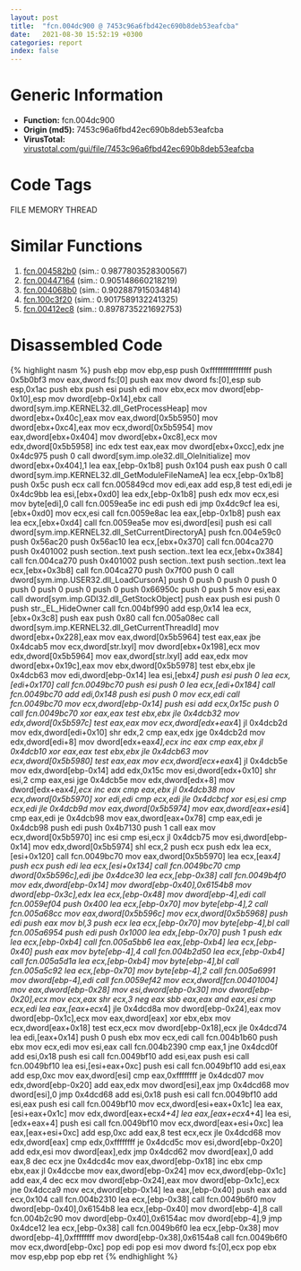 ```yaml
---
layout: post
title:  "fcn.004dc900 @ 7453c96a6fbd42ec690b8deb53eafcba"
date:   2021-08-30 15:52:19 +0300
categories: report
index: false
---
```


# Generic Information
- **Function:** fcn.004dc900
- **Origin (md5):** 7453c96a6fbd42ec690b8deb53eafcba
- **VirusTotal:** [virustotal.com/gui/file/7453c96a6fbd42ec690b8deb53eafcba][virustotal_ref]

# Code Tags
<span class="tag" id="FILE">FILE</span>
<span class="tag" id="MEMORY">MEMORY</span>
<span class="tag" id="THREAD">THREAD</span>


# Similar Functions

1. [fcn.004582b0][similar_1_ref] (sim.: 0.9877803528300567)
2. [fcn.00447164][similar_2_ref] (sim.: 0.905148660218219)
3. [fcn.004068b0][similar_3_ref] (sim.: 0.902887915034814)
4. [fcn.100c3f20][similar_4_ref] (sim.: 0.9017589132241325)
5. [fcn.00412ec8][similar_5_ref] (sim.: 0.8978735221692753)


# Disassembled Code

{% highlight nasm %}
push ebp
mov ebp,esp
push 0xffffffffffffffff
push 0x5b0bf3
mov eax,dword fs:[0]
push eax
mov dword fs:[0],esp
sub esp,0x1ac
push ebx
push esi
push edi
mov ebx,ecx
mov dword[ebp-0x10],esp
mov dword[ebp-0x14],ebx
call dword[sym.imp.KERNEL32.dll_GetProcessHeap]
mov dword[ebx+0x40c],eax
mov eax,dword[0x5b5950]
mov dword[ebx+0xc4],eax
mov ecx,dword[0x5b5954]
mov eax,dword[ebx+0x404]
mov dword[ebx+0xc8],ecx
mov edx,dword[0x5b5958]
inc edx
test eax,eax
mov dword[ebx+0xcc],edx
jne 0x4dc975
push 0
call dword[sym.imp.ole32.dll_OleInitialize]
mov dword[ebx+0x404],1
lea eax,[ebp-0x1b8]
push 0x104
push eax
push 0
call dword[sym.imp.KERNEL32.dll_GetModuleFileNameA]
lea ecx,[ebp-0x1b8]
push 0x5c
push ecx
call fcn.005849cd
mov edi,eax
add esp,8
test edi,edi
je 0x4dc9bb
lea esi,[ebx+0xd0]
lea edx,[ebp-0x1b8]
push edx
mov ecx,esi
mov byte[edi],0
call fcn.0059ea5e
inc edi
push edi
jmp 0x4dc9cf
lea esi,[ebx+0xd0]
mov ecx,esi
call fcn.0059e8ac
lea eax,[ebp-0x1b8]
push eax
lea ecx,[ebx+0xd4]
call fcn.0059ea5e
mov esi,dword[esi]
push esi
call dword[sym.imp.KERNEL32.dll_SetCurrentDirectoryA]
push fcn.004e59c0
push 0x56ac20
push 0x56ac10
lea ecx,[ebx+0x370]
call fcn.004ca270
push 0x401002
push section..text
push section..text
lea ecx,[ebx+0x384]
call fcn.004ca270
push 0x401002
push section..text
push section..text
lea ecx,[ebx+0x3b8]
call fcn.004ca270
push 0x7f00
push 0
call dword[sym.imp.USER32.dll_LoadCursorA]
push 0
push 0
push 0
push 0
push 0
push 0
push 0
push 0
push 0x66950c
push 0
push 5
mov esi,eax
call dword[sym.imp.GDI32.dll_GetStockObject]
push eax
push esi
push 0
push str._EL_HideOwner
call fcn.004bf990
add esp,0x14
lea ecx,[ebx+0x3c8]
push eax
push 0x80
call fcn.005a08ec
call dword[sym.imp.KERNEL32.dll_GetCurrentThreadId]
mov dword[ebx+0x228],eax
mov eax,dword[0x5b5964]
test eax,eax
jbe 0x4dcab5
mov ecx,dword[str.lxyl]
mov dword[ebx+0x198],ecx
mov edx,dword[0x5b5964]
mov eax,dword[str.lxyl]
add eax,edx
mov dword[ebx+0x19c],eax
mov ebx,dword[0x5b5978]
test ebx,ebx
jle 0x4dcb63
mov edi,dword[ebp-0x14]
lea esi,[ebx*4]
push esi
push 0
lea ecx,[edi+0x170]
call fcn.0049bc70
push esi
push 0
lea ecx,[edi+0x184]
call fcn.0049bc70
add edi,0x148
push esi
push 0
mov ecx,edi
call fcn.0049bc70
mov ecx,dword[ebp-0x14]
push esi
add ecx,0x15c
push 0
call fcn.0049bc70
xor eax,eax
test ebx,ebx
jle 0x4dcb32
mov edx,dword[0x5b597c]
test eax,eax
mov ecx,dword[edx+eax*4]
jl 0x4dcb2d
mov edx,dword[edi+0x10]
shr edx,2
cmp eax,edx
jge 0x4dcb2d
mov edx,dword[edi+8]
mov dword[edx+eax*4],ecx
inc eax
cmp eax,ebx
jl 0x4dcb10
xor eax,eax
test ebx,ebx
jle 0x4dcb63
mov ecx,dword[0x5b5980]
test eax,eax
mov ecx,dword[ecx+eax*4]
jl 0x4dcb5e
mov edx,dword[ebp-0x14]
add edx,0x15c
mov esi,dword[edx+0x10]
shr esi,2
cmp eax,esi
jge 0x4dcb5e
mov edx,dword[edx+8]
mov dword[edx+eax*4],ecx
inc eax
cmp eax,ebx
jl 0x4dcb38
mov ecx,dword[0x5b5970]
xor edi,edi
cmp ecx,edi
jle 0x4dcbcf
xor esi,esi
cmp ecx,edi
jle 0x4dcb9d
mov eax,dword[0x5b5974]
mov eax,dword[eax+esi*4]
cmp eax,edi
je 0x4dcb98
mov eax,dword[eax+0x78]
cmp eax,edi
je 0x4dcb98
push edi
push 0x4b7130
push 1
call eax
mov ecx,dword[0x5b5970]
inc esi
cmp esi,ecx
jl 0x4dcb75
mov esi,dword[ebp-0x14]
mov edx,dword[0x5b5974]
shl ecx,2
push ecx
push edx
lea ecx,[esi+0x120]
call fcn.0049bc70
mov eax,dword[0x5b5970]
lea ecx,[eax*4]
push ecx
push edi
lea ecx,[esi+0x134]
call fcn.0049bc70
cmp dword[0x5b596c],edi
jbe 0x4dce30
lea ecx,[ebp-0x38]
call fcn.0049b4f0
mov edx,dword[ebp-0x14]
mov dword[ebp-0x40],0x6154b8
mov dword[ebp-0x3c],edx
lea ecx,[ebp-0x48]
mov dword[ebp-4],edi
call fcn.0059ef04
push 0x400
lea ecx,[ebp-0x70]
mov byte[ebp-4],2
call fcn.005a68cc
mov eax,dword[0x5b596c]
mov ecx,dword[0x5b5968]
push edi
push eax
mov bl,3
push ecx
lea ecx,[ebp-0x70]
mov byte[ebp-4],bl
call fcn.005a6954
push edi
push 0x1000
lea edx,[ebp-0x70]
push 1
push edx
lea ecx,[ebp-0xb4]
call fcn.005a5bb6
lea eax,[ebp-0xb4]
lea ecx,[ebp-0x40]
push eax
mov byte[ebp-4],4
call fcn.004b2d50
lea ecx,[ebp-0xb4]
call fcn.005a5d1a
lea ecx,[ebp-0xb4]
mov byte[ebp-4],bl
call fcn.005a5c92
lea ecx,[ebp-0x70]
mov byte[ebp-4],2
call fcn.005a6991
mov dword[ebp-4],edi
call fcn.0059ef42
mov ecx,dword[fcn.00401004]
mov eax,dword[ebp-0x28]
mov esi,dword[ebp-0x30]
mov dword[ebp-0x20],ecx
mov ecx,eax
shr ecx,3
neg eax
sbb eax,eax
and eax,esi
cmp ecx,edi
lea eax,[eax+ecx*4]
jle 0x4dcd8a
mov dword[ebp-0x24],eax
mov dword[ebp-0x1c],ecx
mov eax,dword[eax]
xor ebx,ebx
mov ecx,dword[eax+0x18]
test ecx,ecx
mov dword[ebp-0x18],ecx
jle 0x4dcd74
lea edi,[eax+0x14]
push 0
push ebx
mov ecx,edi
call fcn.004b1b60
push ebx
mov ecx,edi
mov esi,eax
call fcn.004b2390
cmp eax,1
jne 0x4dcd0f
add esi,0x18
push esi
call fcn.0049bf10
add esi,eax
push esi
call fcn.0049bf10
lea esi,[esi+eax+0xc]
push esi
call fcn.0049bf10
add esi,eax
add esp,0xc
mov eax,dword[esi]
cmp eax,0xffffffff
je 0x4dcd07
mov edx,dword[ebp-0x20]
add eax,edx
mov dword[esi],eax
jmp 0x4dcd68
mov dword[esi],0
jmp 0x4dcd68
add esi,0x18
push esi
call fcn.0049bf10
add esi,eax
push esi
call fcn.0049bf10
mov ecx,dword[esi+eax+0x1c]
lea eax,[esi+eax+0x1c]
mov edx,dword[eax+ecx*4+4]
lea eax,[eax+ecx*4+4]
lea esi,[edx+eax+4]
push esi
call fcn.0049bf10
mov ecx,dword[eax+esi+0xc]
lea eax,[eax+esi+0xc]
add esp,0xc
add eax,8
test ecx,ecx
jle 0x4dcd68
mov edx,dword[eax]
cmp edx,0xffffffff
je 0x4dcd5c
mov esi,dword[ebp-0x20]
add edx,esi
mov dword[eax],edx
jmp 0x4dcd62
mov dword[eax],0
add eax,8
dec ecx
jne 0x4dcd4c
mov eax,dword[ebp-0x18]
inc ebx
cmp ebx,eax
jl 0x4dccbe
mov eax,dword[ebp-0x24]
mov ecx,dword[ebp-0x1c]
add eax,4
dec ecx
mov dword[ebp-0x24],eax
mov dword[ebp-0x1c],ecx
jne 0x4dcca9
mov ecx,dword[ebp-0x14]
lea eax,[ebp-0x40]
push eax
add ecx,0x104
call fcn.004b2310
lea ecx,[ebp-0x38]
call fcn.0049b6f0
mov dword[ebp-0x40],0x6154b8
lea ecx,[ebp-0x40]
mov dword[ebp-4],8
call fcn.004b2c90
mov dword[ebp-0x40],0x6154ac
mov dword[ebp-4],9
jmp 0x4dce12
lea ecx,[ebp-0x38]
call fcn.0049b6f0
lea ecx,[ebp-0x38]
mov dword[ebp-4],0xffffffff
mov dword[ebp-0x38],0x6154a8
call fcn.0049b6f0
mov ecx,dword[ebp-0xc]
pop edi
pop esi
mov dword fs:[0],ecx
pop ebx
mov esp,ebp
pop ebp
ret
{% endhighlight %}


[similar_1_ref]: /report/fcn.004582b0@3e981d1767f44f5fe2446a49ffe52f4e
[similar_2_ref]: /report/fcn.00447164@56a02334aea008c131d2741a089910fb
[similar_3_ref]: /report/fcn.004068b0@d59f9c4f445b9f980173dec064f55091
[similar_4_ref]: /report/fcn.100c3f20@a0ac129ff3ea4c0dfa9529c259a9502c
[similar_5_ref]: /report/fcn.00412ec8@ba5ec83721de3ca10b3c9583f3b2c6a1
[virustotal_ref]: https://www.virustotal.com/gui/file/7453c96a6fbd42ec690b8deb53eafcba